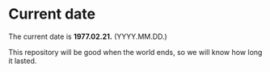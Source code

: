 # Current date

The current date is **1977.02.21.** (YYYY.MM.DD.)

This repository will be good when the world ends, so we will know how long it lasted.